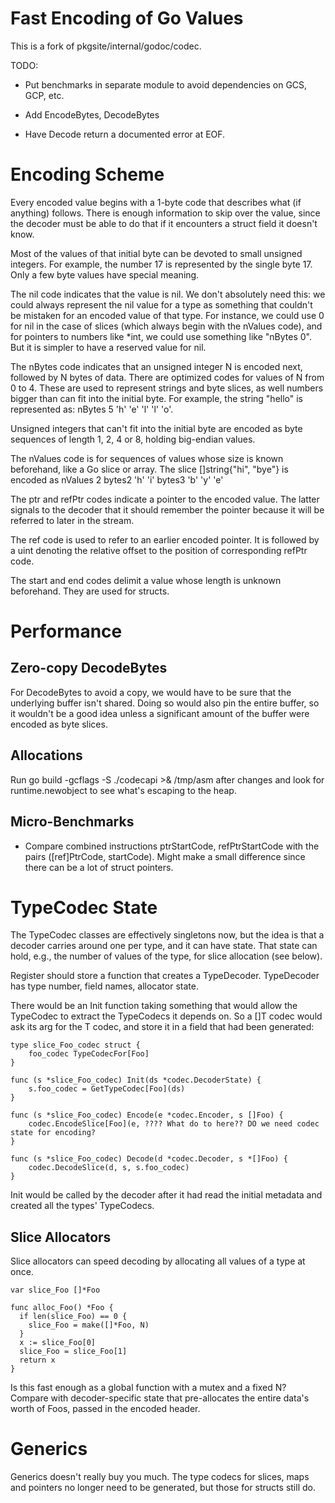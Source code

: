 # Fast Encoding of Go Values

This is a fork of pkgsite/internal/godoc/codec.

TODO:

- Put benchmarks in separate module to avoid dependencies on GCS, GCP, etc.

- Add EncodeBytes, DecodeBytes

- Have Decode return a documented error at EOF.

# Encoding Scheme

Every encoded value begins with a 1-byte code that describes what (if
anything) follows. There is enough information to skip over the value, since
the decoder must be able to do that if it encounters a struct field it
doesn't know.

Most of the values of that initial byte can be devoted to small unsigned
integers. For example, the number 17 is represented by the single byte 17.
Only a few byte values have special meaning.

The nil code indicates that the value is nil. We don't absolutely need this:
we could always represent the nil value for a type as something that couldn't
be mistaken for an encoded value of that type. For instance, we could use 0
for nil in the case of slices (which always begin with the nValues code), and
for pointers to numbers like *int, we could use something like "nBytes 0".
But it is simpler to have a reserved value for nil.

The nBytes code indicates that an unsigned integer N is encoded next,
followed by N bytes of data. There are optimized codes for values of N from 0 to
4. These are used to represent strings and byte slices, as well numbers bigger
than can fit into the initial byte. For example, the string "hello" is represented
as: nBytes 5 'h' 'e' 'l' 'l' 'o'.

Unsigned integers that can't fit into the initial byte are encoded as byte
sequences of length 1, 2, 4 or 8, holding big-endian values.

The nValues code is for sequences of values whose size is known beforehand,
like a Go slice or array. The slice []string{"hi", "bye"} is encoded as
  nValues 2 bytes2 'h' 'i' bytes3 'b' 'y' 'e'

The ptr and refPtr codes indicate a pointer to the encoded value. The latter
signals to the decoder that it should remember the pointer because it will be
referred to later in the stream.

The ref code is used to refer to an earlier encoded pointer. It is followed by a
uint denoting the relative offset to the position of corresponding refPtr code.

The start and end codes delimit a value whose length is unknown beforehand.
They are used for structs.


# Performance

## Zero-copy DecodeBytes

For DecodeBytes to avoid a copy, we would have to be sure that the underlying
buffer isn't shared. Doing so would also pin the entire buffer, so it wouldn't
be a good idea unless a significant amount of the buffer were encoded as byte
slices.

## Allocations

Run
    go build -gcflags -S ./codecapi >& /tmp/asm
after changes and look for runtime.newobject to see what's escaping to the heap.

## Micro-Benchmarks

- Compare combined instructions ptrStartCode, refPtrStartCode with the pairs
  ([ref]PtrCode, startCode). Might make a small difference since there can be a
  lot of struct pointers.

# TypeCodec State

The TypeCodec classes are effectively singletons now, but the idea is that a
decoder carries around one per type, and it can have state. That state can hold,
e.g., the number of values of the type, for slice allocation (see below).

Register should store a function that creates a TypeDecoder.
TypeDecoder has type number, field names, allocator state.

There would be an Init function taking something that would allow the TypeCodec
to extract the TypeCodecs it depends on. So a []T codec would ask its arg for
the T codec, and store it in a field that had been generated:

    type slice_Foo_codec struct {
        foo_codec TypeCodecFor[Foo]
    }

    func (s *slice_Foo_codec) Init(ds *codec.DecoderState) {
        s.foo_codec = GetTypeCodec[Foo](ds)
    }

    func (s *slice_Foo_codec) Encode(e *codec.Encoder, s []Foo) {
        codec.EncodeSlice[Foo](e, ???? What do to here?? DO we need codec state for encoding?
    }

    func (s *slice_Foo_codec) Decode(d *codec.Decoder, s *[]Foo) {
        codec.DecodeSlice(d, s, s.foo_codec)
    }


Init would be called by the decoder after it had read the initial metadata
and created all the types' TypeCodecs.

## Slice Allocators

Slice allocators can speed decoding by allocating all values of a type at once.


```
var slice_Foo []*Foo

func alloc_Foo() *Foo {
  if len(slice_Foo) == 0 {
    slice_Foo = make([]*Foo, N)
  }
  x := slice_Foo[0]
  slice_Foo = slice_Foo[1]
  return x
}
```
Is this fast enough as a global function with a mutex
and a fixed N? Compare with decoder-specific state that
pre-allocates the entire data's worth of Foos, passed
in the encoded header.


# Generics

Generics doesn't really buy you much. The type codecs for slices, maps and
pointers no longer need to be generated, but those for structs still do.
